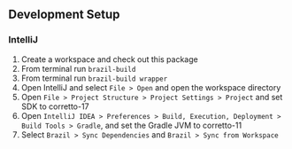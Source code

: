 ## Development Setup

### IntelliJ
1. Create a workspace and check out this package
2. From terminal run `brazil-build`
3. From terminal run `brazil-build wrapper`
4. Open IntelliJ and select `File > Open` and open the workspace directory
5. Open `File > Project Structure > Project Settings > Project` and set SDK to corretto-17
6. Open `IntelliJ IDEA > Preferences > Build, Execution, Deployment > Build Tools > Gradle`, and set the Gradle JVM to corretto-11
7. Select `Brazil > Sync Dependencies` and `Brazil > Sync from Workspace`
